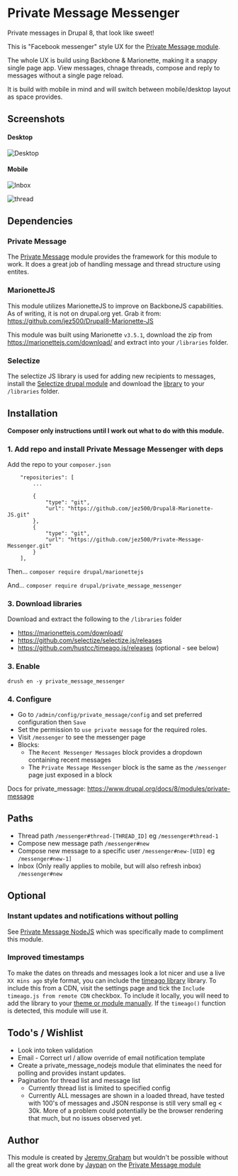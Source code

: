 # Private Message Messenger

Private messages in Drupal 8, that look like sweet!

This is "Facebook messenger" style UX for the [Private Message module](https://www.drupal.org/project/private_message).

The whole UX is build using Backbone & Marionette, making it a snappy single page app. View messages, chnage threads,
compose and reply to messages without a single page reload.

It is build with mobile in mind and will switch between mobile/desktop layout as space provides.

## Screenshots

#### Desktop

![Desktop](https://preview.ibb.co/jHm7bb/messenger_desktop.jpg)

#### Mobile

![Inbox](https://image.ibb.co/c38aUw/messenger_mobile_inbox.jpg)

![thread](https://image.ibb.co/bSsfwb/messenger_mobile_thread.jpg)

## Dependencies

### Private Message

The [Private Message](https://www.drupal.org/project/private_message) module provides the framework for this module
to work. It does a great job of handling message and thread structure using entites.

### MarionetteJS

This module utilizes MarionetteJS to improve on BackboneJS capabilities. As of writing, it is not on drupal.org yet.
Grab it from: https://github.com/jez500/Drupal8-Marionette-JS

This module was built using Marionette `v3.5.1`, download the zip from https://marionettejs.com/download/ and extract
into your `/libraries` folder.

### Selectize

The selectize JS library is used for adding new recipients to messages, install the
[Selectize drupal module](https://www.drupal.org/project/selectize) and download the
[library](https://github.com/selectize/selectize.js/releases) to your `/libraries` folder.

## Installation

**Composer only instructions until I work out what to do with this module.**

### 1. Add repo and install Private Message Messenger with deps

Add the repo to your `composer.json`

```
    "repositories": [
        ...

        {
            "type": "git",
            "url": "https://github.com/jez500/Drupal8-Marionette-JS.git"
        },
        {
            "type": "git",
            "url": "https://github.com/jez500/Private-Message-Messenger.git"
        }
    ],

```

Then...
`composer require drupal/marionettejs`

And...
`composer require drupal/private_message_messenger`

### 3. Download libraries

Download and extract the following to the `/libraries` folder

* https://marionettejs.com/download/
* https://github.com/selectize/selectize.js/releases
* https://github.com/hustcc/timeago.js/releases (optional - see below)

### 3. Enable

`drush en -y private_message_messenger`

### 4. Configure

* Go to `/admin/config/private_message/config` and set preferred configuration then `Save`
* Set the permission to `use private message` for the required roles.
* Visit `/messenger` to see the messenger page
* Blocks:
  * The `Recent Messenger Messages` block provides a dropdown containing recent messages
  * The `Private Message Messenger` block is the same as the `/messenger` page just exposed in a block

Docs for private_message: https://www.drupal.org/docs/8/modules/private-message

## Paths

* Thread path `/messenger#thread-[THREAD_ID]` eg `/messenger#thread-1`
* Compose new message path `/messenger#new`
* Compose new message to a specific user `/messenger#new-[UID]` eg `/messenger#new-1]`
* Inbox (Only really applies to mobile, but will also refresh inbox) `/messenger#new`

## Optional

### Instant updates and notifications without polling

See [Private Message NodeJS](https://github.com/jez500/Private-Message-NodeJS) which was specifically made to
compliment this module.

### Improved timestamps

To make the dates on threads and messages look a lot nicer and use a live `XX mins ago` style format, you can include
the [timeago library](http://timeago.org/) library. To include this from a CDN, visit the settings page and tick the
`Include timeago.js from remote CDN` checkbox. To include it locally, you will need to add the library to your
[theme or module manually](https://www.drupal.org/docs/8/theming/adding-stylesheets-css-and-javascript-js-to-a-drupal-8-theme).
If the `timeago()` function is detected, this module will use it.

## Todo's / Wishlist

* Look into token validation
* Email - Correct url / allow override of email notification template
* Create a private_message_nodejs module that eliminates the need for polling and provides instant updates.
* Pagination for thread list and message list
  * Currently thread list is limited to specified config
  * Currently ALL messages are shown in a loaded thread, have tested with 100's of messages and JSON response is still
  very small eg < 30k. More of a problem could potentially be the browser rendering that much, but no issues observed
  yet.

## Author

This module is created by [Jeremy Graham](http://jez.me)
but wouldn't be possible without all the great work done by [Jaypan](https://www.drupal.org/u/jaypan)
on the [Private Message module](https://www.drupal.org/project/private_message)

